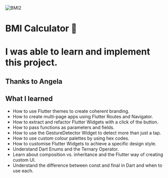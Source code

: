 
![BMI2](https://user-images.githubusercontent.com/51314161/179073351-7c02b6aa-903a-448a-bfd6-a77b92dac874.jpg)

# BMI Calculator 💪

# I was able to learn and implement this project.
## Thanks to Angela 

## What I learned

- How to use Flutter themes to create coherent branding. 
- How to create multi-page apps using Flutter Routes and Navigator.
- How to extract and refactor Flutter Widgets with a click of the button. 
- How to pass functions as parameters and fields.
- How to use the GestureDetector Widget to detect more than just a tap.
- How to use custom colour palettes by using hex codes.
- How to customise Flutter Widgets to achieve a specific design style.
- Understand Dart Enums and the Ternary Operator.
- Learn about composition vs. inheritance and the Flutter way of creating custom UI.
- Understand the difference between const and final in Dart and when to use each.



